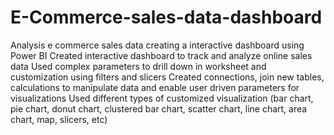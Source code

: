 # E-Commerce-sales-data-dashboard
Analysis e commerce sales data creating a interactive dashboard  using Power BI 
Created interactive dashboard to track and analyze online sales data Used complex parameters to drill down in worksheet and customization using filters and slicers
Created connections, join new tables, calculations to manipulate data and enable user driven parameters for visualizations
Used different types of customized visualization (bar chart, pie chart, donut chart, clustered bar chart, scatter chart, line chart, area chart, map, slicers, etc)

